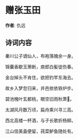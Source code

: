 # 赠张玉田

**作者**: 仇远

## 诗词内容

秦川公子谪仙人，布袍落魄余一身。

锦囊香歇玉箫断，庾郎白髪徒伤春。

金台掉头不肯住，欲把钓竿东海去。

故乡入梦忽归来，井邑依依铁炉步。

碧池槐叶玄都桃，眼空旧雨秋萧𩙫。

太湖风月数万顷，扁舟乘兴寻三高。

西北高楼一杯酒，与子长歌折杨柳。

江山信美盍便留，莼菜鲈鱼随处有。


